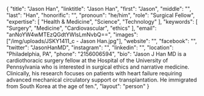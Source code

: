 {
  "title": "Jason Han",
  "linktitle": "Jason Han",
  "first": "Jason",
  "middle": "",
  "last": "Han",
  "honorific": "",
  "pronoun": "he/him",
  "role": "Surgical Fellow",
  "expertise": [
    "Health & Medicine",
    "Science",
    "Technology"
  ],
  "keywords": [
    "Surgery",
    "Medicine",
    "Cardiovascular",
    "ethics"
  ],
  "email": "anNoYW4wMTEzQGdtYWlsLmNvbQ==",
  "images": ["/img/uploads/JSKY1411_c - Jason Han.jpg"],
  "website": "",
  "facebook": "",
  "twitter": "JasonHanMD",
  "instagram": "",
  "linkedin": "",
  "location": "Philadelphia, PA",
  "phone": "2156006594",
  "bio": "Jason J Han MD is a cardiothoracic surgery fellow at the Hospital of the University of Pennsylvania who is interested in surgical ethics and narrative medicine. Clinically, his research focuses on patients with heart failure requiring advanced mechanical circulatory support or transplantation. He immigrated from South Korea at the age of ten.",
  "layout": "person"
}
